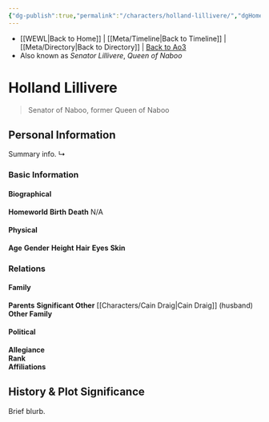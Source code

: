 ```yaml
---
{"dg-publish":true,"permalink":"/characters/holland-lillivere/","dgHomeLink":false}
---
```


- [[WEWL\|Back to Home]] | [[Meta/Timeline\|Back to Timeline]] | [[Meta/Directory\|Back to Directory]] | [Back to Ao3](https://archiveofourown.org/works/19334440/chapters/45992584)
- Also known as *Senator Lillivere*, *Queen of Naboo*

# Holland Lillivere
>Senator of Naboo, former Queen of Naboo

## Personal Information
Summary info.
↳

### Basic Information

#### Biographical
**Homeworld** 
**Birth** 
**Death** N/A

#### Physical
**Age** 
**Gender** 
**Height** 
**Hair** 
**Eyes** 
**Skin** 

### Relations

#### Family
**Parents** 
**Significant Other** [[Characters/Cain Draig\|Cain Draig]] (husband)
**Other Family**

#### Political
**Allegiance**  
**Rank**  
**Affiliations**  

## History & Plot Significance
Brief blurb.